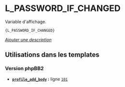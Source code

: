 # L_PASSWORD_IF_CHANGED


Variable d'affichage.

```html
{L_PASSWORD_IF_CHANGED}
```

[*Ajouter une description*](https://fa-tvars.appspot.com/var/L_PASSWORD_IF_CHANGED)

## Utilisations dans les templates

### Version phpBB2
* __[`profile_add_body`](../tpl/var/subsilver/profile_add_body.md#readme) :__ ligne [`101`](../tpl/src/subsilver/profile_add_body.tpl#L101)